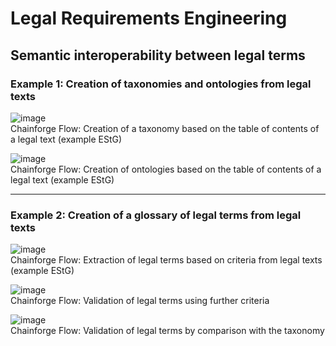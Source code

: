 # Legal Requirements Engineering

## Semantic interoperability between legal terms

### Example 1: Creation of taxonomies and ontologies from legal texts

![image](https://github.com/FalkoGuderian/AIRE_Framework/assets/10437268/01322c48-16f1-4e6b-a608-6ee749d286e4)
<br>Chainforge Flow: Creation of a taxonomy based on the table of contents of a legal text (example EStG)



![image](https://github.com/FalkoGuderian/AIRE_Framework/assets/10437268/9c4dcb02-d777-4e6b-ba94-cf71ef7c03fc)
<br>Chainforge Flow: Creation of ontologies based on the table of contents of a legal text (example EStG)

---

### Example 2: Creation of a glossary of legal terms from legal texts

![image](https://github.com/FalkoGuderian/AIRE_Framework/assets/10437268/c63d4e8f-cff9-4117-8d41-7434a05fa409)
<br>Chainforge Flow: Extraction of legal terms based on criteria from legal texts (example EStG)



![image](https://github.com/FalkoGuderian/AIRE_Framework/assets/10437268/0211117a-be38-4d35-9579-1e87c57b30fd)
<br>Chainforge Flow: Validation of legal terms using further criteria



![image](https://github.com/FalkoGuderian/AIRE_Framework/assets/10437268/7b4aed25-fecd-4513-ba28-f80047c3bd40)
<br>Chainforge Flow: Validation of legal terms by comparison with the taxonomy

